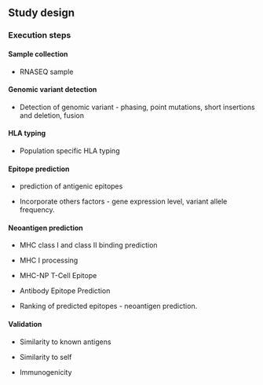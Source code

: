 ## Study design
### Execution steps

#### Sample collection

- RNASEQ sample

#### Genomic variant detection

- Detection of genomic variant - phasing, point mutations, short insertions and deletion, fusion

#### HLA typing

- Population specific HLA typing

#### Epitope prediction

- prediction of antigenic epitopes

- Incorporate others factors - gene expression level, variant allele frequency.

#### Neoantigen prediction

- MHC class I and class II binding prediction

- MHC I processing

- MHC-NP T-Cell Epitope

- Antibody Epitope Prediction

- Ranking of predicted epitopes - neoantigen prediction.

#### Validation

- Similarity to known antigens

- Similarity to self

- Immunogenicity

